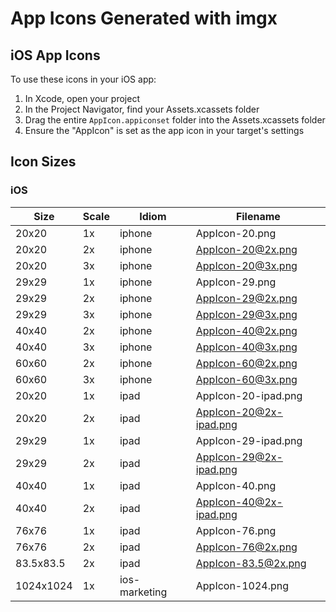 # App Icons Generated with imgx

## iOS App Icons

To use these icons in your iOS app:

1. In Xcode, open your project
2. In the Project Navigator, find your Assets.xcassets folder
3. Drag the entire `AppIcon.appiconset` folder into the Assets.xcassets folder
4. Ensure the "AppIcon" is set as the app icon in your target's settings

## Icon Sizes

### iOS

| Size | Scale | Idiom | Filename |
| --- | --- | --- | --- |
| 20x20 | 1x | iphone | AppIcon-20.png |
| 20x20 | 2x | iphone | AppIcon-20@2x.png |
| 20x20 | 3x | iphone | AppIcon-20@3x.png |
| 29x29 | 1x | iphone | AppIcon-29.png |
| 29x29 | 2x | iphone | AppIcon-29@2x.png |
| 29x29 | 3x | iphone | AppIcon-29@3x.png |
| 40x40 | 2x | iphone | AppIcon-40@2x.png |
| 40x40 | 3x | iphone | AppIcon-40@3x.png |
| 60x60 | 2x | iphone | AppIcon-60@2x.png |
| 60x60 | 3x | iphone | AppIcon-60@3x.png |
| 20x20 | 1x | ipad | AppIcon-20-ipad.png |
| 20x20 | 2x | ipad | AppIcon-20@2x-ipad.png |
| 29x29 | 1x | ipad | AppIcon-29-ipad.png |
| 29x29 | 2x | ipad | AppIcon-29@2x-ipad.png |
| 40x40 | 1x | ipad | AppIcon-40.png |
| 40x40 | 2x | ipad | AppIcon-40@2x-ipad.png |
| 76x76 | 1x | ipad | AppIcon-76.png |
| 76x76 | 2x | ipad | AppIcon-76@2x.png |
| 83.5x83.5 | 2x | ipad | AppIcon-83.5@2x.png |
| 1024x1024 | 1x | ios-marketing | AppIcon-1024.png |
